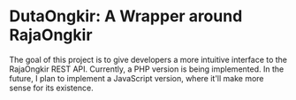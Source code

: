 # DutaOngkir: A Wrapper around RajaOngkir

The goal of this project is to give developers a more intuitive interface to the RajaOngkir REST API.
Currently, a PHP version is being implemented. In the future, I plan to implement a JavaScript version, where it'll make more
sense for its existence.
